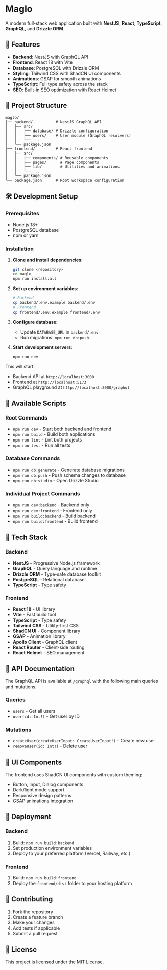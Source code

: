 # Maglo

A modern full-stack web application built with **NestJS**, **React**, **TypeScript**, **GraphQL**, and **Drizzle ORM**.

## 🚀 Features

- **Backend**: NestJS with GraphQL API
- **Frontend**: React 18 with Vite
- **Database**: PostgreSQL with Drizzle ORM
- **Styling**: Tailwind CSS with ShadCN UI components
- **Animations**: GSAP for smooth animations
- **TypeScript**: Full type safety across the stack
- **SEO**: Built-in SEO optimization with React Helmet

## 📁 Project Structure

```
maglo/
├── backend/          # NestJS GraphQL API
│   ├── src/
│   │   ├── database/ # Drizzle configuration
│   │   ├── users/    # User module (GraphQL resolvers)
│   │   └── ...
│   └── package.json
├── frontend/         # React frontend
│   ├── src/
│   │   ├── components/ # Reusable components
│   │   ├── pages/      # Page components
│   │   ├── lib/        # Utilities and animations
│   │   └── ...
│   └── package.json
└── package.json      # Root workspace configuration
```

## 🛠️ Development Setup

### Prerequisites

- Node.js 18+
- PostgreSQL database
- npm or yarn

### Installation

1. **Clone and install dependencies**:
   ```bash
   git clone <repository>
   cd maglo
   npm run install:all
   ```

2. **Set up environment variables**:
   ```bash
   # Backend
   cp backend/.env.example backend/.env
   # Frontend  
   cp frontend/.env.example frontend/.env
   ```

3. **Configure database**:
   - Update `DATABASE_URL` in `backend/.env`
   - Run migrations: `npm run db:push`

4. **Start development servers**:
   ```bash
   npm run dev
   ```

This will start:
- Backend API at `http://localhost:3000`
- Frontend at `http://localhost:5173`
- GraphQL playground at `http://localhost:3000/graphql`

## 🎯 Available Scripts

### Root Commands
- `npm run dev` - Start both backend and frontend
- `npm run build` - Build both applications
- `npm run lint` - Lint both projects
- `npm run test` - Run all tests

### Database Commands
- `npm run db:generate` - Generate database migrations
- `npm run db:push` - Push schema changes to database
- `npm run db:studio` - Open Drizzle Studio

### Individual Project Commands
- `npm run dev:backend` - Backend only
- `npm run dev:frontend` - Frontend only
- `npm run build:backend` - Build backend
- `npm run build:frontend` - Build frontend

## 🔧 Tech Stack

### Backend
- **NestJS** - Progressive Node.js framework
- **GraphQL** - Query language and runtime
- **Drizzle ORM** - Type-safe database toolkit
- **PostgreSQL** - Relational database
- **TypeScript** - Type safety

### Frontend
- **React 18** - UI library
- **Vite** - Fast build tool
- **TypeScript** - Type safety
- **Tailwind CSS** - Utility-first CSS
- **ShadCN UI** - Component library
- **GSAP** - Animation library
- **Apollo Client** - GraphQL client
- **React Router** - Client-side routing
- **React Helmet** - SEO management

## 📝 API Documentation

The GraphQL API is available at `/graphql` with the following main queries and mutations:

### Queries
- `users` - Get all users
- `user(id: Int!)` - Get user by ID

### Mutations
- `createUser(createUserInput: CreateUserInput!)` - Create new user
- `removeUser(id: Int!)` - Delete user

## 🎨 UI Components

The frontend uses ShadCN UI components with custom theming:
- Button, Input, Dialog components
- Dark/light mode support
- Responsive design patterns
- GSAP animations integration

## 🚀 Deployment

### Backend
1. Build: `npm run build:backend`
2. Set production environment variables
3. Deploy to your preferred platform (Vercel, Railway, etc.)

### Frontend
1. Build: `npm run build:frontend`  
2. Deploy the `frontend/dist` folder to your hosting platform

## 🤝 Contributing

1. Fork the repository
2. Create a feature branch
3. Make your changes
4. Add tests if applicable
5. Submit a pull request

## 📄 License

This project is licensed under the MIT License.